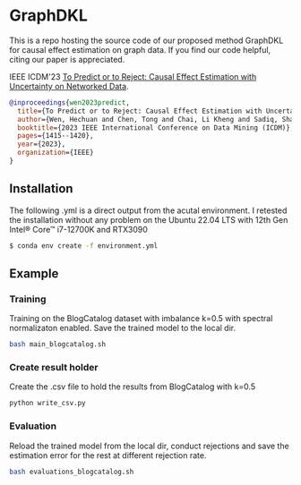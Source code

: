 # GraphDKL

This is a repo hosting the source code of our proposed method GraphDKL for causal effect estimation on graph data. If you find our code helpful, citing our paper is appreciated. 

IEEE ICDM'23 [To Predict or to Reject: Causal Effect Estimation with Uncertainty on Networked Data](https://ieeexplore.ieee.org/stamp/stamp.jsp?arnumber=10415750).
```bibtex
@inproceedings{wen2023predict,
  title={To Predict or to Reject: Causal Effect Estimation with Uncertainty on Networked Data},
  author={Wen, Hechuan and Chen, Tong and Chai, Li Kheng and Sadiq, Shazia and Zheng, Kai and Yin, Hongzhi},
  booktitle={2023 IEEE International Conference on Data Mining (ICDM)},
  pages={1415--1420},
  year={2023},
  organization={IEEE}
}
```

## Installation

The following .yml is a direct output from the acutal environment. I retested the installation without any problem on the Ubuntu 22.04 LTS with 12th Gen Intel® Core™ i7-12700K and RTX3090 
```.sh
$ conda env create -f environment.yml
```

## Example

### Training
Training on the BlogCatalog dataset with imbalance k=0.5 with spectral normalizaton enabled. Save the trained model to the local dir.

```.sh
bash main_blogcatalog.sh
```

### Create result holder

Create the .csv file to hold the results from BlogCatalog with k=0.5
```.sh
python write_csv.py
```

### Evaluation
Reload the trained model from the local dir, conduct rejections and save the estimation error for the rest at different rejection rate.

```.sh
bash evaluations_blogcatalog.sh
```
